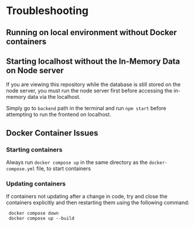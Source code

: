 # Troubleshooting

## Running on local environment **without** Docker containers

## Starting localhost without the In-Memory Data on Node server  

If you are viewing this repository while the database is still stored on the node server, you must run the node server first before accessing the in-memory data via the localhost. 

Simply go to `backend` path in the terminal and run `npm start` before attempting to run the frontend on localhost.

## Docker Container Issues

### Starting containers
Always run `docker compose up` in the same directory as the `docker-compose.yml` file, to start containers

### Updating containers
If containers not updating after a change in code,
try and close the containers explicitly and then restarting them using the following command:

```
 docker compose down
 docker compose up --build
```


<!-- incorrect relative path for the accessing the swagger.yaml file in index.js. 
i went up 2 levels instead of 1. Not realising that Relative paths in Node.js are resolved from the current working directory, not the file’s location. -->

<!-- the 'todos' props had value of null in the  <TodoList/>. since i changed the structure of the resoonse object, accessing the payload required a different expression. before doing this, the application  crashed. -->

